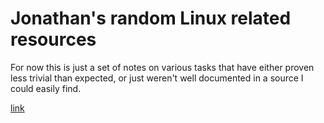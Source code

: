 # Jonathan's random Linux related resources

For now this is just a set of notes on various tasks that have either proven less trivial than expected, or just weren't well documented in a source I could easily find.

[link](arch-pxe-rpi3.md)
